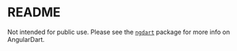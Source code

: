 # README

Not intended for public use. Please see the [`ngdart`](https://pub.dev/packages/ngdart) package for more info on AngularDart.
